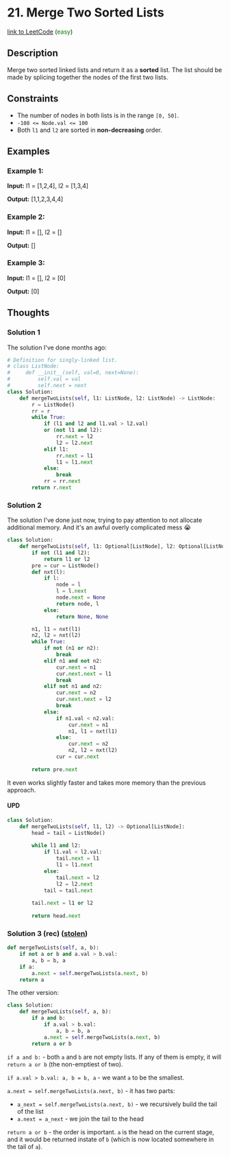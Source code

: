 # 21. Merge Two Sorted Lists

[link to LeetCode](https://leetcode.com/problems/merge-two-sorted-lists/) (<span style="color:green">easy</span>)



## Description
Merge two sorted linked lists and return it as a **sorted** list. The list should be made by splicing together the nodes of the first two lists.
## Constraints
-   The number of nodes in both lists is in the range `[0, 50]`.
-   `-100 <= Node.val <= 100`
-   Both `l1` and `l2` are sorted in **non-decreasing** order.
## Examples
### Example 1:
**Input:** l1 = [1,2,4], l2 = [1,3,4]

**Output:** [1,1,2,3,4,4]

### Example 2:
**Input:** l1 = [], l2 = []

**Output:** []

### Example 3:
**Input:** l1 = [], l2 = [0]

**Output:** [0]

## Thoughts

### Solution 1 
The solution I've done months ago:
```python
# Definition for singly-linked list.
# class ListNode:
#     def __init__(self, val=0, next=None):
#         self.val = val
#         self.next = next
class Solution:
    def mergeTwoLists(self, l1: ListNode, l2: ListNode) -> ListNode:
        r = ListNode()
        rr = r
        while True:
            if (l1 and l2 and l1.val > l2.val) 
			or (not l1 and l2):
                rr.next = l2
                l2 = l2.next
            elif l1:
                rr.next = l1
                l1 = l1.next
            else:
                break
            rr = rr.next
        return r.next
```

### Solution 2
The solution I've done just now, trying to pay attention to not allocate additional memory. And it's an awful overly complicated mess 😭
```python
class Solution:
    def mergeTwoLists(self, l1: Optional[ListNode], l2: Optional[ListNode]) -> Optional[ListNode]:
        if not (l1 and l2):
            return l1 or l2
        pre = cur = ListNode()
        def nxt(l):
            if l:
                node = l
                l = l.next
                node.next = None
                return node, l
            else:
                return None, None

        n1, l1 = nxt(l1)
        n2, l2 = nxt(l2)
        while True:
            if not (n1 or n2):
                break
            elif n1 and not n2:
                cur.next = n1
                cur.next.next = l1
                break
            elif not n1 and n2:
                cur.next = n2
                cur.next.next = l2
                break
            else:
                if n1.val < n2.val:
                    cur.next = n1
                    n1, l1 = nxt(l1)
                else:
                    cur.next = n2
                    n2, l2 = nxt(l2)
                cur = cur.next
        
        return pre.next
```
It even works slightly faster and takes more memory than the previous approach.

#### UPD
```python
class Solution:
    def mergeTwoLists(self, l1, l2) -> Optional[ListNode]:
        head = tail = ListNode()
        
        while l1 and l2:
            if l1.val < l2.val:
                tail.next = l1
                l1 = l1.next
            else:
                tail.next = l2
                l2 = l2.next
            tail = tail.next
        
        tail.next = l1 or l2
        
        return head.next
```

### Solution 3 (rec) ([**stolen**](https://leetcode.com/problems/merge-two-sorted-lists/discuss/9771/Simple-5-lines-Python))
```python
def mergeTwoLists(self, a, b):
    if not a or b and a.val > b.val:
        a, b = b, a
    if a:
        a.next = self.mergeTwoLists(a.next, b)
    return a
```
The other version:
```python
class Solution:
    def mergeTwoLists(self, a, b):
        if a and b:
            if a.val > b.val:
                a, b = b, a
            a.next = self.mergeTwoLists(a.next, b)
        return a or b
```

`if a and b:` - both `a` and `b` are not empty lists.
If any of them is empty, it will `return a or b` (the non-emptiest of two).

`if a.val > b.val: a, b = b, a` - we want `a` to be the smallest.

`a.next = self.mergeTwoLists(a.next, b)` - it has two parts: 
- `a_next = self.mergeTwoLists(a.next, b)` - we recursively build the tail of the list
- `a.next = a_next` - we join the tail to the head

`return a or b` - the order is important. `a` is the head on the current stage, and it would be returned instate of `b` (which is now located somewhere in the tail of `a`).